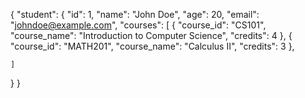 {
  "student": {
    "id": 1,
    "name": "John Doe",
    "age": 20,
    "email": "johndoe@example.com",
    "courses": [
      {
        "course_id": "CS101",
        "course_name": "Introduction to Computer Science",
        "credits": 4
      },
      {
        "course_id": "MATH201",
        "course_name": "Calculus II",
        "credits": 3
      },
      
    ]
  }
}
